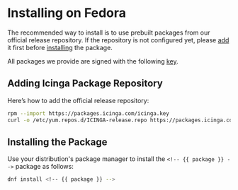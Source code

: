 # Installing <!-- {{ product }} --> on Fedora

The recommended way to install <!-- {{ product }} --> is to use prebuilt packages from our official release repository.
If the repository is not configured yet,
please [add](#adding-icinga-package-repository) it first
before [installing](#installing-the-package) the package.

All packages we provide are signed with the following [key](https://packages.icinga.com/icinga.key).

## Adding Icinga Package Repository

Here’s how to add the official release repository:

```bash
rpm --import https://packages.icinga.com/icinga.key
curl -o /etc/yum.repos.d/ICINGA-release.repo https://packages.icinga.com/fedora/ICINGA-release.repo
```

## Installing the Package

Use your distribution's package manager to install the `<!-- {{ package }} -->` package as follows:

```bash
dnf install <!-- {{ package }} -->
```

<!-- {% set fedora = True %} -->
<!-- {% include "02-Installation.md" %} -->
